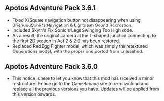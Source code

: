 ## Apotos Adventure Pack 3.6.1

- Fixed X/Square navigation button not disappearing when using BrianuuuSonic's Navigation & Lightdash Sound Recreation.
- Included Skyth's Fix Sonic's Legs Swinging Too High code.
- As a result, the original camera at the L-shaped junction connecting to the first 2D section in Act 2 & 2-2 has been restored.
- Replaced Red Egg Fighter model, which was simply the retextured Generations model, with the proper one ported from Unleashed.

## Apotos Adventure Pack 3.6.0

- This notice is here to let you know that this mod has received a minor restructure. Please go to the GameBanana site to re-download and replace all the previous versions you have. Updates will be applied from this version onwards.